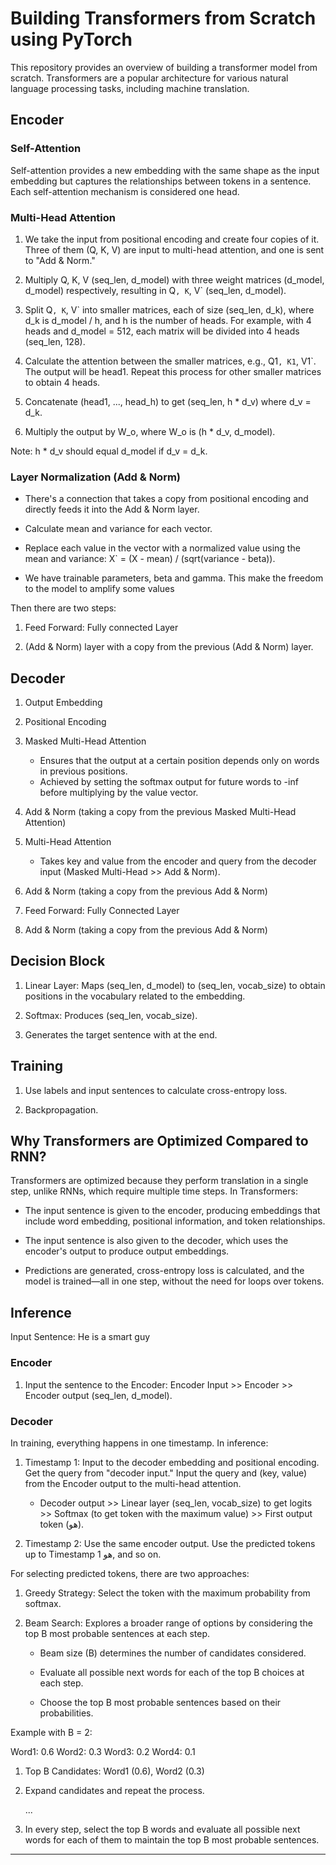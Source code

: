 
# Building Transformers from Scratch using PyTorch

This repository provides an overview of building a transformer model from scratch. Transformers are a popular architecture for various natural language processing tasks, including machine translation.

## Encoder

### Self-Attention

Self-attention provides a new embedding with the same shape as the input embedding but captures the relationships between tokens in a sentence. Each self-attention mechanism is considered one head.

### Multi-Head Attention

1. We take the input from positional encoding and create four copies of it. Three of them (Q, K, V) are input to multi-head attention, and one is sent to "Add & Norm."

2. Multiply Q, K, V (seq_len, d_model) with three weight matrices (d_model, d_model) respectively, resulting in Q`, K`, V` (seq_len, d_model).

3. Split Q`, K`, V` into smaller matrices, each of size (seq_len, d_k), where d_k is d_model / h, and h is the number of heads. For example, with 4 heads and d_model = 512, each matrix will be divided into 4 heads (seq_len, 128).

4. Calculate the attention between the smaller matrices, e.g., Q1`, K1`, V1`. The output will be head1. Repeat this process for other smaller matrices to obtain 4 heads.

5. Concatenate (head1, ..., head_h) to get (seq_len, h * d_v) where d_v = d_k.

6. Multiply the output by W_o, where W_o is (h * d_v, d_model).

Note: h * d_v should equal d_model if d_v = d_k.

### Layer Normalization (Add & Norm)

- There's a connection that takes a copy from positional encoding and directly feeds it into the Add & Norm layer.

- Calculate mean and variance for each vector.

- Replace each value in the vector with a normalized value using the mean and variance: X` = (X - mean) / (sqrt(variance - beta)).

- We have trainable parameters, beta and gamma. This make the freedom to the model to amplify some values

Then there are two steps:

1. Feed Forward: Fully connected Layer

2. (Add & Norm) layer with a copy from the previous (Add & Norm) layer.

## Decoder

1. Output Embedding

2. Positional Encoding

3. Masked Multi-Head Attention
   - Ensures that the output at a certain position depends only on words in previous positions.
   - Achieved by setting the softmax output for future words to -inf before multiplying by the value vector.

4. Add & Norm (taking a copy from the previous Masked Multi-Head Attention)

5. Multi-Head Attention
   - Takes key and value from the encoder and query from the decoder input (Masked Multi-Head >> Add & Norm).

6. Add & Norm (taking a copy from the previous Add & Norm)

7. Feed Forward: Fully Connected Layer

8. Add & Norm (taking a copy from the previous Add & Norm)

## Decision Block

1. Linear Layer: Maps (seq_len, d_model) to (seq_len, vocab_size) to obtain positions in the vocabulary related to the embedding.

2. Softmax: Produces (seq_len, vocab_size).

3. Generates the target sentence with <EOS> at the end.

## Training

1. Use labels and input sentences to calculate cross-entropy loss.

2. Backpropagation.

## Why Transformers are Optimized Compared to RNN?

Transformers are optimized because they perform translation in a single step, unlike RNNs, which require multiple time steps. In Transformers:

- The input sentence is given to the encoder, producing embeddings that include word embedding, positional information, and token relationships.

- The input sentence is also given to the decoder, which uses the encoder's output to produce output embeddings.

- Predictions are generated, cross-entropy loss is calculated, and the model is trained—all in one step, without the need for loops over tokens.

## Inference

Input Sentence: <SOS> He is a smart guy <EOS>

### Encoder

1. Input the sentence to the Encoder: Encoder Input >> Encoder >> Encoder output (seq_len, d_model).

### Decoder

In training, everything happens in one timestamp. In inference:

1. Timestamp 1: Input <SOS> to the decoder embedding and positional encoding. Get the query from "decoder input." Input the query and (key, value) from the Encoder output to the multi-head attention.

    - Decoder output >> Linear layer (seq_len, vocab_size) to get logits >> Softmax (to get token with the maximum value) >> First output token (هو).

2. Timestamp 2: Use the same encoder output. Use the predicted tokens up to Timestamp 1 <SOS> هو, and so on.

For selecting predicted tokens, there are two approaches:

1. Greedy Strategy: Select the token with the maximum probability from softmax.

2. Beam Search: Explores a broader range of options by considering the top B most probable sentences at each step.

   - Beam size (B) determines the number of candidates considered.

   - Evaluate all possible next words for each of the top B choices at each step.

   - Choose the top B most probable sentences based on their probabilities.

Example with B = 2:

Word1: 0.6
Word2: 0.3
Word3: 0.2
Word4: 0.1

1. Top B Candidates: Word1 (0.6), Word2 (0.3)

2. Expand candidates and repeat the process.

   ...

4. In every step, select the top B words and evaluate all possible next words for each of them to maintain the top B most probable sentences.

---
 
